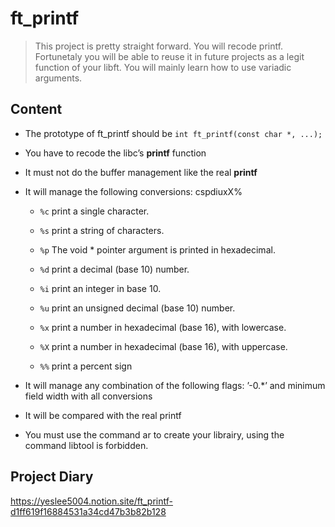 # ft_printf 

> This project is pretty straight forward. You will recode printf. Fortunetaly
you will be able to reuse it in future projects as a legit function of your libft. You will
mainly learn how to use variadic arguments.

## Content

- The prototype of ft_printf should be `int ft_printf(const char *, ...);`

- You have to recode the libc’s **printf** function

- It must not do the buffer management like the real **printf**

- It will manage the following conversions: cspdiuxX%

  - `%c` print a single character.
    
  - `%s` print a string of characters.
    
  - `%p` The void * pointer argument is printed in hexadecimal.
    
  - `%d` print a decimal (base 10) number.
    
  - `%i` print an integer in base 10.
    
  - `%u` print an unsigned decimal (base 10) number.
    
  - `%x` print a number in hexadecimal (base 16), with lowercase.
    
  - `%X` print a number in hexadecimal (base 16), with uppercase.
    
  - `%%` print a percent sign

- It will manage any combination of the following flags: ’-0.*’ and minimum field
width with all conversions

- It will be compared with the real printf

- You must use the command ar to create your librairy, using the command libtool
is forbidden.

## Project Diary

https://yeslee5004.notion.site/ft_printf-d1ff619f16884531a34cd47b3b82b128
